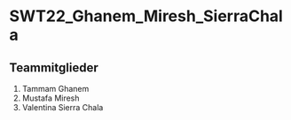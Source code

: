 # SWT22_Ghanem_Miresh_SierraChala
## Teammitglieder
<ol>
<li>Tammam Ghanem</li>
<li>Mustafa Miresh</li>
<li>Valentina Sierra Chala</li>
</ol>